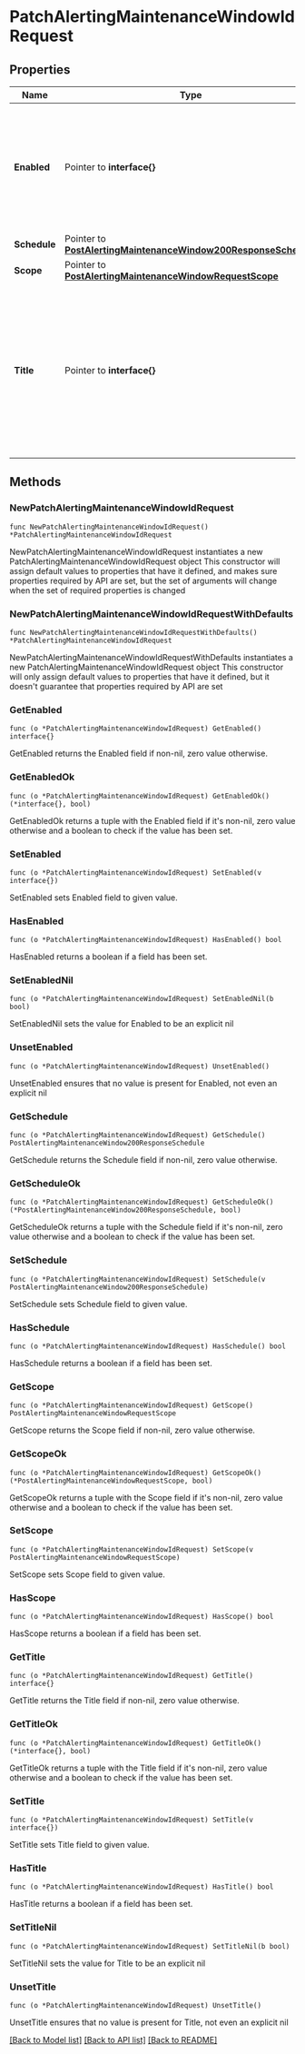 # PatchAlertingMaintenanceWindowIdRequest

## Properties

Name | Type | Description | Notes
------------ | ------------- | ------------- | -------------
**Enabled** | Pointer to **interface{}** | Whether the current maintenance window is enabled. Disabled maintenance windows do not suppress notifications. | [optional] 
**Schedule** | Pointer to [**PostAlertingMaintenanceWindow200ResponseSchedule**](PostAlertingMaintenanceWindow200ResponseSchedule.md) |  | [optional] 
**Scope** | Pointer to [**PostAlertingMaintenanceWindowRequestScope**](PostAlertingMaintenanceWindowRequestScope.md) |  | [optional] 
**Title** | Pointer to **interface{}** | The name of the maintenance window. While this name does not have to be unique, a distinctive name can help you identify a specific maintenance window. | [optional] 

## Methods

### NewPatchAlertingMaintenanceWindowIdRequest

`func NewPatchAlertingMaintenanceWindowIdRequest() *PatchAlertingMaintenanceWindowIdRequest`

NewPatchAlertingMaintenanceWindowIdRequest instantiates a new PatchAlertingMaintenanceWindowIdRequest object
This constructor will assign default values to properties that have it defined,
and makes sure properties required by API are set, but the set of arguments
will change when the set of required properties is changed

### NewPatchAlertingMaintenanceWindowIdRequestWithDefaults

`func NewPatchAlertingMaintenanceWindowIdRequestWithDefaults() *PatchAlertingMaintenanceWindowIdRequest`

NewPatchAlertingMaintenanceWindowIdRequestWithDefaults instantiates a new PatchAlertingMaintenanceWindowIdRequest object
This constructor will only assign default values to properties that have it defined,
but it doesn't guarantee that properties required by API are set

### GetEnabled

`func (o *PatchAlertingMaintenanceWindowIdRequest) GetEnabled() interface{}`

GetEnabled returns the Enabled field if non-nil, zero value otherwise.

### GetEnabledOk

`func (o *PatchAlertingMaintenanceWindowIdRequest) GetEnabledOk() (*interface{}, bool)`

GetEnabledOk returns a tuple with the Enabled field if it's non-nil, zero value otherwise
and a boolean to check if the value has been set.

### SetEnabled

`func (o *PatchAlertingMaintenanceWindowIdRequest) SetEnabled(v interface{})`

SetEnabled sets Enabled field to given value.

### HasEnabled

`func (o *PatchAlertingMaintenanceWindowIdRequest) HasEnabled() bool`

HasEnabled returns a boolean if a field has been set.

### SetEnabledNil

`func (o *PatchAlertingMaintenanceWindowIdRequest) SetEnabledNil(b bool)`

 SetEnabledNil sets the value for Enabled to be an explicit nil

### UnsetEnabled
`func (o *PatchAlertingMaintenanceWindowIdRequest) UnsetEnabled()`

UnsetEnabled ensures that no value is present for Enabled, not even an explicit nil
### GetSchedule

`func (o *PatchAlertingMaintenanceWindowIdRequest) GetSchedule() PostAlertingMaintenanceWindow200ResponseSchedule`

GetSchedule returns the Schedule field if non-nil, zero value otherwise.

### GetScheduleOk

`func (o *PatchAlertingMaintenanceWindowIdRequest) GetScheduleOk() (*PostAlertingMaintenanceWindow200ResponseSchedule, bool)`

GetScheduleOk returns a tuple with the Schedule field if it's non-nil, zero value otherwise
and a boolean to check if the value has been set.

### SetSchedule

`func (o *PatchAlertingMaintenanceWindowIdRequest) SetSchedule(v PostAlertingMaintenanceWindow200ResponseSchedule)`

SetSchedule sets Schedule field to given value.

### HasSchedule

`func (o *PatchAlertingMaintenanceWindowIdRequest) HasSchedule() bool`

HasSchedule returns a boolean if a field has been set.

### GetScope

`func (o *PatchAlertingMaintenanceWindowIdRequest) GetScope() PostAlertingMaintenanceWindowRequestScope`

GetScope returns the Scope field if non-nil, zero value otherwise.

### GetScopeOk

`func (o *PatchAlertingMaintenanceWindowIdRequest) GetScopeOk() (*PostAlertingMaintenanceWindowRequestScope, bool)`

GetScopeOk returns a tuple with the Scope field if it's non-nil, zero value otherwise
and a boolean to check if the value has been set.

### SetScope

`func (o *PatchAlertingMaintenanceWindowIdRequest) SetScope(v PostAlertingMaintenanceWindowRequestScope)`

SetScope sets Scope field to given value.

### HasScope

`func (o *PatchAlertingMaintenanceWindowIdRequest) HasScope() bool`

HasScope returns a boolean if a field has been set.

### GetTitle

`func (o *PatchAlertingMaintenanceWindowIdRequest) GetTitle() interface{}`

GetTitle returns the Title field if non-nil, zero value otherwise.

### GetTitleOk

`func (o *PatchAlertingMaintenanceWindowIdRequest) GetTitleOk() (*interface{}, bool)`

GetTitleOk returns a tuple with the Title field if it's non-nil, zero value otherwise
and a boolean to check if the value has been set.

### SetTitle

`func (o *PatchAlertingMaintenanceWindowIdRequest) SetTitle(v interface{})`

SetTitle sets Title field to given value.

### HasTitle

`func (o *PatchAlertingMaintenanceWindowIdRequest) HasTitle() bool`

HasTitle returns a boolean if a field has been set.

### SetTitleNil

`func (o *PatchAlertingMaintenanceWindowIdRequest) SetTitleNil(b bool)`

 SetTitleNil sets the value for Title to be an explicit nil

### UnsetTitle
`func (o *PatchAlertingMaintenanceWindowIdRequest) UnsetTitle()`

UnsetTitle ensures that no value is present for Title, not even an explicit nil

[[Back to Model list]](../README.md#documentation-for-models) [[Back to API list]](../README.md#documentation-for-api-endpoints) [[Back to README]](../README.md)


